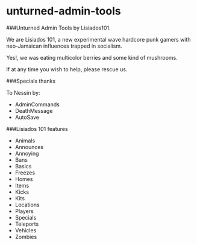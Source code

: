 unturned-admin-tools
====================

###Unturned Admin Tools by Lisiados101.

We are Lisiados 101, a new experimental wave hardcore punk gamers with neo-Jamaican influences trapped in socialism.

Yes!, we was eating multicolor berries and some kind of mushrooms.

If at any time you wish to help, please rescue us.

###Specials thanks

To Nessin by:

* AdminCommands
* DeathMessage
* AutoSave

###Lisiados 101 features

* Animals
* Announces
* Annoying
* Bans
* Basics
* Freezes
* Homes
* Items
* Kicks
* Kits
* Locations
* Players
* Specials
* Teleports
* Vehicles
* Zombies